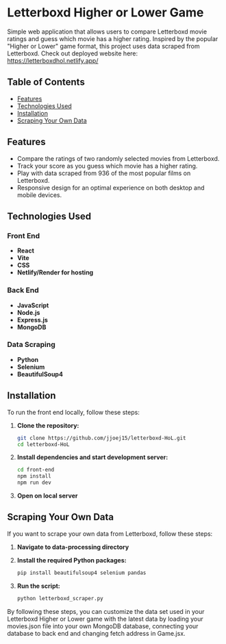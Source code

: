 # Letterboxd Higher or Lower Game

Simple web application that allows users to compare Letterboxd movie ratings and guess which movie has a higher rating. Inspired by the popular "Higher or Lower" game format, this project uses data scraped from Letterboxd. Check out deployed website here: https://letterboxdhol.netlify.app/

## Table of Contents

- [Features](#features)
- [Technologies Used](#technologies-used)
- [Installation](#installation)
- [Scraping Your Own Data](#scraping-your-own-data)

## Features

- Compare the ratings of two randomly selected movies from Letterboxd.
- Track your score as you guess which movie has a higher rating.
- Play with data scraped from 936 of the most popular films on Letterboxd.
- Responsive design for an optimal experience on both desktop and mobile devices.

## Technologies Used

### Front End
- **React**
- **Vite**
- **CSS**
- **Netlify/Render for hosting**

### Back End
- **JavaScript**
- **Node.js**
- **Express.js**
- **MongoDB**

### Data Scraping
- **Python**
- **Selenium**
- **BeautifulSoup4**

## Installation

To run the front end locally, follow these steps:

1. **Clone the repository:**
   ```sh
   git clone https://github.com/jjoej15/letterboxd-HoL.git
   cd letterboxd-HoL
   ```

2. **Install dependencies and start development server:**
   ```sh
   cd front-end
   npm install
   npm run dev
   ```

3. **Open on local server**

## Scraping Your Own Data

If you want to scrape your own data from Letterboxd, follow these steps:

1. **Navigate to data-processing directory**

2. **Install the required Python packages:**
   ```sh
   pip install beautifulsoup4 selenium pandas
   ```

3. **Run the script:**
   ```sh
   python letterboxd_scraper.py
   ```

By following these steps, you can customize the data set used in your Letterboxd Higher or Lower game with the latest data by loading your movies.json file into your own MongoDB database, connecting your database to back end and changing fetch address in Game.jsx.
